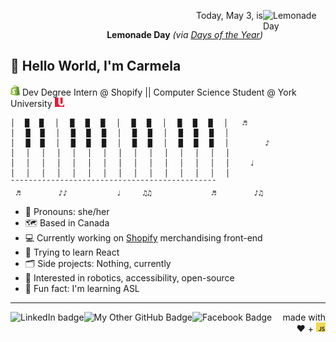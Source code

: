 [<img alt='Lemonade Day' src='https://www.daysoftheyear.com/cdn-cgi/image/fit=cover%2Cf=auto%2Conerror=redirect%2Cwidth=342%2Cheight=155/wp-content/uploads/lemonade-day1.jpg' width=100 align='right'>](https://www.daysoftheyear.com/days/lemonade-day/)
<p align='right'>Today, May 3, is</p>
<p align='right'><b>Lemonade Day</b> <em>(via <a href='https://daysoftheyear.com'>Days of the Year</a>)</em></p>

## :wave: Hello World, I'm Carmela
[<img alt='Shopify logo' src='assets/shopify-logo.png' width=15>](https://www.shopify.com/) Dev Degree Intern @ Shopify || Computer Science Student @ York University [<img alt='York University logo' src='assets/york-logo.jpg' width=15>](https://www.yorku.ca/)

```
│ ⠀█ ⠀█⠀⠀│⠀⠀█⠀⠀█⠀⠀█⠀⠀│⠀⠀█⠀⠀█⠀⠀│⠀⠀█⠀⠀█⠀⠀█⠀⠀│  ⠀♬⠀⠀⠀⠀⠀
│⠀⠀█ ⠀█⠀⠀│⠀⠀█⠀⠀█⠀⠀█⠀⠀│⠀⠀█⠀⠀█⠀⠀│⠀⠀█⠀⠀█⠀⠀█⠀⠀│  ⠀⠀⠀⠀⠀⠀
│⠀⠀█ ⠀█⠀⠀│⠀⠀█⠀⠀█⠀⠀█⠀⠀│⠀⠀█⠀⠀█⠀⠀│⠀⠀█⠀⠀█⠀⠀█⠀⠀│  ⠀⠀⠀⠀⠀♪⠀
│⠀⠀│⠀⠀│⠀⠀│⠀⠀│⠀⠀│⠀⠀│⠀⠀│⠀⠀│⠀⠀│⠀⠀│⠀⠀│⠀⠀│⠀⠀│⠀⠀│  ⠀⠀⠀⠀
│⠀⠀│⠀⠀│⠀⠀│⠀⠀│⠀⠀│⠀⠀│⠀⠀│⠀⠀│⠀⠀│⠀⠀│⠀⠀│⠀⠀│⠀⠀│⠀⠀│  ⠀⠀♩
│⠀⠀│⠀⠀│⠀⠀│⠀⠀│⠀⠀│⠀⠀│⠀⠀│⠀⠀│⠀⠀│⠀⠀│⠀⠀│⠀⠀│⠀⠀│⠀⠀│  ⠀⠀⠀⠀
¯¯¯¯¯¯¯¯¯¯¯¯¯¯¯¯¯¯¯¯¯¯¯¯¯¯¯¯¯¯¯¯¯¯¯¯¯¯¯¯¯¯¯¯¯¯
⠀♬⠀⠀⠀⠀⠀⠀⠀♪♪⠀⠀⠀⠀⠀⠀⠀⠀⠀♩⠀⠀⠀⠀♫♫⠀⠀⠀⠀⠀⠀⠀⠀⠀⠀⠀♬⠀⠀⠀⠀⠀⠀⠀♪♫
```

* :sparkling_heart: Pronouns: she/her
* :world_map: Based in Canada
* :computer: Currently working on [Shopify](https://shopify.com) merchandising front-end
* :seedling: Trying to learn React
* :card_index_dividers: Side projects: Nothing, currently
* :speech_balloon: Interested in robotics, accessibility, open-source
* :love_you_gesture: Fun fact: I'm learning ASL

****

[<img align='left' alt='LinkedIn badge' src='https://img.shields.io/badge/-Carmela%20Leung-2867B2?style=for-the-badge&logo=linkedin&link=https://www.linkedin.com/in/carmela-leung-50919b14b/'/>](https://www.linkedin.com/in/carmela-leung-50919b14b/)
[<img align='left' alt='My Other GitHub Badge' src='https://img.shields.io/badge/-carmelore-2b3137?style=for-the-badge&logo=github&link=https://github.com/carmelore'/>](https://github.com/carmelore)
[<img align='left' alt='Facebook Badge' src='https://img.shields.io/badge/-Carmela%20Leung-3b5998?style=for-the-badge&logo=facebook&logoColor=white&link=https://facebook.com/pastelswirlsmusic'/>](https://facebook.com/pastelswirlsmusic) <p align='right'> made with ♥️  + <img alt='JavaScript logo' src='assets/js-logo.png' width=15></p>
